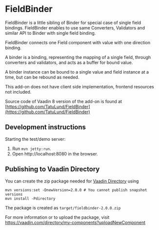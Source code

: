 # FieldBinder

FieldBinder is a little sibling of Binder for special case of single field bindings. FieldBinder enables to use same Converters, Validators and similar API to Binder with single field binding.

FieldBinder connects one Field component with value with one direction binding.

A binder is a binding, representing the mapping of a single field, through converters and validators, and acts as a buffer for bound value.

A binder instance can be bound to a single value and field instance at a time, but can be rebound as needed.

This add-on does not have client side implementation, frontend resources not included.

Source code of Vaadin 8 version of the add-on is found at [https://github.com/TatuLund/FieldBinder](https://github.com/TatuLund/FieldBinder)

## Development instructions

Starting the test/demo server:
1. Run `mvn jetty:run`.
2. Open http://localhost:8080 in the browser.

## Publishing to Vaadin Directory

You can create the zip package needed for [Vaadin Directory](https://vaadin.com/directory/) using
```
mvn versions:set -DnewVersion=2.0.0 # You cannot publish snapshot versions 
mvn install -Pdirectory
```

The package is created as `target/fieldbinder-2.0.0.zip`

For more information or to upload the package, visit https://vaadin.com/directory/my-components?uploadNewComponent
